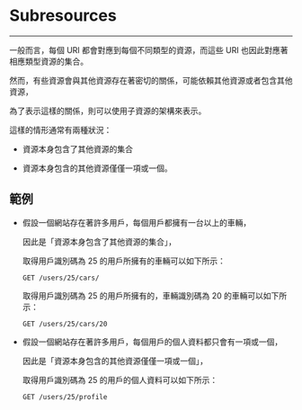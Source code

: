 # Subresources

---

一般而言，每個 URI 都會對應到每個不同類型的資源，而這些 URI 也因此對應著相應類型資源的集合。

然而，有些資源會與其他資源存在著密切的關係，可能依賴其他資源或者包含其他資源，

為了表示這樣的關係，則可以使用子資源的架構來表示。

這樣的情形通常有兩種狀況：

* 資源本身包含了其他資源的集合

* 資源本身包含的其他資源僅僅一項或一個。


## 範例

* 假設一個網站存在著許多用戶，每個用戶都擁有一台以上的車輛，

  因此是「資源本身包含了其他資源的集合」，

  取得用戶識別碼為 25 的用戶所擁有的車輛可以如下所示：

  ```
  GET /users/25/cars/
  ```

  取得用戶識別碼為 25 的用戶所擁有的，車輛識別碼為 20 的車輛可以如下所示：

  ```
  GET /users/25/cars/20
  ```

* 假設一個網站存在著許多用戶，每個用戶的個人資料都只會有一項或一個，

  因此是「資源本身包含的其他資源僅僅一項或一個」，

  取得用戶識別碼為 25 的用戶的個人資料可以如下所示：

  ```
  GET /users/25/profile
  ```


